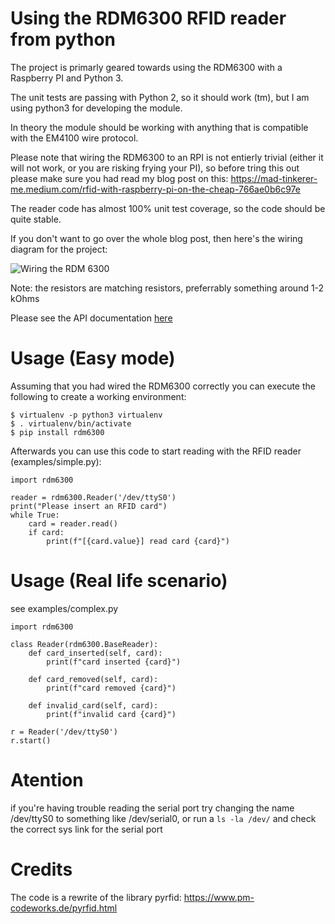 # Using the RDM6300 RFID reader from python

The project is primarly geared towards using the RDM6300 with a Raspberry PI and Python 3.

The unit tests are passing with Python 2, so it should work (tm), but I am using python3 for
developing the module.

In theory the module should be working with anything that is compatible with the EM4100 wire
protocol.

Please note that wiring the RDM6300 to an RPI is not entierly trivial (either it will not work, or
you are risking frying your PI), so before tring this out please make sure you had read my blog
post on this: https://mad-tinkerer-me.medium.com/rfid-with-raspberry-pi-on-the-cheap-766ae0b6c97e

The reader code has almost 100% unit test coverage, so the code should be quite stable.

If you don't want to go over the whole blog post, then here's the wiring diagram for the project:

![Wiring the RDM 6300](https://raw.githubusercontent.com/mad-tinkerer/python-rdm6300/master/docs/rdm6400-wiring_bb.png "Wiring the RDM 6300")

Note: the resistors are matching resistors, preferrably something around 1-2 kOhms


Please see the API documentation [here](API.md)

# Usage (Easy mode)

Assuming that you had wired the RDM6300 correctly you can execute the following to create a working
environment:

```
$ virtualenv -p python3 virtualenv
$ . virtualenv/bin/activate
$ pip install rdm6300
```

Afterwards you can use this code to start reading with the RFID reader (examples/simple.py):
```
import rdm6300

reader = rdm6300.Reader('/dev/ttyS0')
print("Please insert an RFID card")
while True:
    card = reader.read()
    if card:
        print(f"[{card.value}] read card {card}")
```

# Usage (Real life scenario)

see examples/complex.py

```
import rdm6300

class Reader(rdm6300.BaseReader):
    def card_inserted(self, card):
        print(f"card inserted {card}")

    def card_removed(self, card):
        print(f"card removed {card}")

    def invalid_card(self, card):
        print(f"invalid card {card}")

r = Reader('/dev/ttyS0')
r.start()

```
# Atention

if you're having trouble reading the serial port try changing the name /dev/ttyS0 to something like /dev/serial0, or run a
```ls -la /dev/``` and check the correct sys link for the serial port

# Credits

The code is a rewrite of the library pyrfid: https://www.pm-codeworks.de/pyrfid.html

